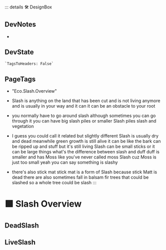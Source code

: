 ::: details 🛠 <dev>DesignBox</dev>

## DevNotes

-

## DevState

```py
`TagsToHeaders: False`
```

<h2>PageTags</h2>

- "Eco.Slash.Overview"
- Slash is anything on the land that has been cut and is not living anymore and is usually in your way and it can it can be an obstacle to your root 

- you normally have to go around slash although sometimes you can go through it you can have big slash piles or smaller Slash piles slash and vegetation

- I guess you could call it related but slightly different Slash is usually dry and dead meanwhile green growth is still alive it can be like the bark can be ripped up and stuff but it's still living Slash can be small sticks or it can be large things what's the difference between slash and duff duff is smaller and has Moss like you've never called moss Slash cuz Moss is just too small yeah you can say something is slashy 

- there's also stick mat stick mat is a form of Slash because stick Matt is dead there are also sometimes fall in balsam fir trees that could be slashed so a whole tree could be slash
:::

# 🟩  <eco>Slash Overview</eco>

## DeadSlash

## LiveSlash

